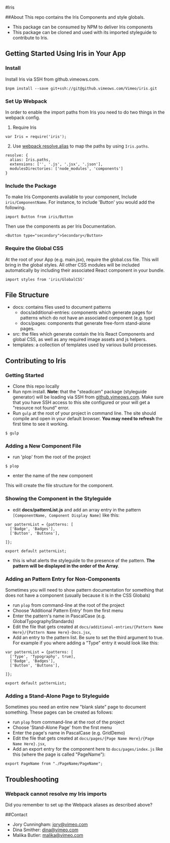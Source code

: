 #Iris

##About
This repo contains the Iris Components and style globals.

* This package can be consumed by NPM to deliver Iris components
* This package can be cloned and used with its imported styleguide to contribute to Iris.

## Getting Started Using Iris in Your App

### Install
Install Iris via SSH from github.vimeows.com.

```
$npm install --save git+ssh://git@github.vimeows.com/Vimeo/iris.git
```

### Set Up Webpack
In order to enable the import paths from Iris you need to do two things in the webpack config.

1) Require Iris
```
var Iris = require('iris');
```

2) Use [webpack resolve.alias](http://webpack.github.io/docs/configuration.html#resolve-alias) to map the paths by using `Iris.paths`.

```
resolve: {
  alias: Iris.paths,
  extensions: ['', '.js', '.jsx', '.json'],
  modulesDirectories: ['node_modules', 'components']
}
```
### Include the Package
To make Iris Components available to your component, Include `iris/ComponentName`. For instance, to include 'Button' you would add the following.
```
import Button from iris/Button
```

Then use the components as per Iris Documentation.

```
<Button type="secondary">Secondary</Button>
```

### Require the Global CSS
At the root of your App (e.g. main.jsx), require the global.css file. This will bring in the global styles. All other CSS modules will be included automatically by including their associated React component in your bundle.
```
import styles from 'iris/GlobalCSS'
```


## File Structure

* docs: contains files used to document patterns
  * docs/additional-entries: components which generate pages for patterns which do not have an associated component (e.g. type)
  * docs/pages: components that generate free-form stand-alone pages.
* src: the files which generate contain the Iris React Components and global CSS, as well as any required image assets and js helpers.
* templates: a collection of templates used by various build processes.


## Contributing to Iris
### Getting Started
* Clone this repo locally
* Run npm install. **Note**: that the "steadicam" package (styleguide generator) will be loading via SSH from [github.vimeows.com](https://github.vimeows.com/Vimeo/steadicam). Make sure that you have SSH access to this site configured or your will get a "resource not found" error.
* Run `gulp` at the root of your project in command line. The site should compile and open in your default browser. **You may need to refresh** the first time to see it working.

```
$ gulp
```
### Adding a New Component File

* run 'plop' from the root of the project
```
$ plop
```
* enter the name of the new component


This will create the file structure for the component.

### Showing the Component in the Styleguide
* edit **docs/patternList.js** and add an array entry in the pattern ```[ComponentName, Component Display Name]``` like this:

```
var patternList = {patterns: [
  ['Badge', 'Badges'],
  ['Button', 'Buttons'],

]};

export default patternList;
```

* this is what alerts the styleguide to the presence of the pattern. **The pattern will be displayed in the order of the Array**.

### Adding an Pattern Entry for Non-Components
Sometimes you will need to show pattern documentation for something that does not have a component (usually because it is in the CSS Globals)

* run `plop` from command-line at the root of the project
* Choose 'Additional Pattern Entry' from the first menu
* Enter the pattern's name in PascalCase (e.g. GlobalTypographyStandards)
* Edit the file that gets created at `docs/additional-entries/{Pattern Name Here}/{Pattern Name Here}-Docs.jsx`,
* Add an entry to the pattern list. Be sure to set the third argument to true. For example if you where adding a "Type" entry it would look like this:

```
var patternList = {patterns: [
  ['Type', 'Typography', true],
  ['Badge', 'Badges'],
  ['Button', 'Buttons'],

]};

export default patternList;
```

### Adding a Stand-Alone Page to Styleguide
Sometimes you need an entire new "blank slate" page to document something. These pages can be created as follows:

* run `plop` from command-line at the root of the project
* Choose 'Stand-Alone Page' from the first menu
* Enter the page's name in PascalCase (e.g. GridDemo)
* Edit the file that gets created at `docs/pages/{Page Name Here}/{Page Name Here}.jsx`,
* Add an export entry for the component here to `docs/pages/index.js` like this (where the page is called "PageName"):

```
export PageName from "./PageName/PageName";
```

## Troubleshooting

### Webpack cannot resolve my Iris imports
Did you remember to set up the Webpack aliases as described above?

##Contact
* Jory Cunningham: jory@vimeo.com
* Dina Smither: dina@vimeo.com
* Malika Butler: malika@vimeo.com

